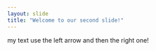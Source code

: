 ```yaml
---
layout: slide
title: "Welcome to our second slide!"
---
```

my text 
use the left arrow and then the right one!
